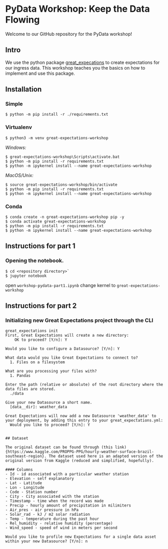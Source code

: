 # PyData Workshop: Keep the Data Flowing
Welcome to our GitHub repository for the PyData workshop!

## Intro
We use the python package [great_expecations](#https://greatexpectations.io) to create expectations for our ingress data. This workshop teaches you the basics on how to implement and use this package.

## Installation

### Simple
```
$ python -m pip install -r ./requirements.txt
```

### Virtualenv
```
$ python3 -m venv great-expectations-workshop
```

*Windows:*  
```
$ great-expectations-workshop\Scripts\activate.bat
$ python -m pip install -r requirements.txt
$ python -m ipykernel install --name great-expectations-workshop
```
*MacOS/Unix:*  
```
$ source great-expectations-workshop/bin/activate
$ python -m pip install -r requirements.txt
$ python -m ipykernel install --name great-expectations-workshop
```
### Conda
```
$ conda create -n great-expectations-workshop pip -y
$ conda activate great-expectations-workshop
$ python -m pip install -r requirements.txt
$ python -m ipykernel install --name great-expectations-workshop
```


## Instructions for part 1
### Opening the notebook.
```
$ cd <repository directory>`
$ jupyter notebook
```
open `workshop-pydata-part1.ipynb`
change kernel to `great-expectations-workshop`


## Instructions for part 2

### Initializing new Great Expectations project through the CLI

```
great_expectations init  
First, Great Expectations will create a new directory:  
    OK to proceed? [Y/n]: Y  
  
Would you like to configure a Datasource? [Y/n]: Y  
  
What data would you like Great Expectations to connect to?
  1. Files on a filesystem
  
What are you processing your files with?  
  1. Pandas
  
Enter the path (relative or absolute) of the root directory where the data files are stored.
  ./data
  
Give your new Datasource a short name.
  [data__dir]: weather_data

Great Expectations will now add a new Datasource 'weather_data' to your deployment, by adding this entry to your great_expectations.yml:
  Would you like to proceed? [Y/n]: Y


## Dataset

The original dataset can be found through (this link){https://www.kaggle.com/PROPPG-PPG/hourly-weather-surface-brazil-southeast-region}. The dataset used here is an adapted version of the original version from Kaggle (reduced and simplified, hopefully).

#### Columns
- Id - id associated with a particular weather station
- Elevation - self explanatory
- Lat - Latitude
- Lon - Longitude
- Code - Station number
- City - City associated with the station
- Timestamp - time when the record was made
- Precip - hourly amount of precipitation in milimiters
- Air_pres - air pressure in hPa
- Solar_rad - kJ / m2 solar radiation
- Temp - temperature during the past hour
- Rel_humidity - relative humidity (percentage)
- Wind_speed - speed of wind in meters per second

Would you like to profile new Expectations for a single data asset within your new Datasource? [Y/n]: n
```
